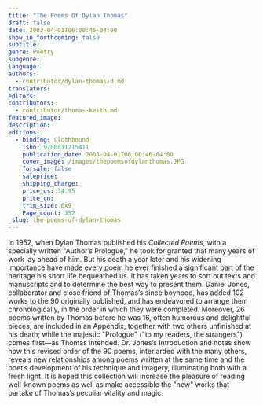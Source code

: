 ```yaml
---
title: "The Poems Of Dylan Thomas"
draft: false
date: 2003-04-01T06:00:46-04:00
show_in_forthcoming: false
subtitle:
genre: Poetry
subgenre:
language:
authors:
  - contributor/dylan-thomas-d.md
translators:
editors:
contributors:
  - contributor/thomas-keith.md
featured_image:
description:
editions:
  - binding: Clothbound
    isbn: 9780811215411
    publication_date: 2003-04-01T06:00:46-04:00
    cover_image: /images/thepoemsofdylanthomas.JPG
    forsale: false
    saleprice:
    shipping_charge:
    price_us: 34.95
    price_cn:
    trim_size: 6x9
    Page_count: 352
_slug: the-poems-of-dylan-thomas
---
```


In 1952, when Dylan Thomas published his _Collected Poems_, with a specially written "Author’s Prologue," he took for granted that many years of work lay ahead of him. But his death a year later and his widening importance have made every poem he ever finished a significant part of the heritage his short life bequeathed us. It has taken years to sort out texts and manuscripts and to determine the best way to present them. Daniel Jones, collaborator and close friend of Thomas’s since boyhood, has added 102 works to the 90 originally published, and has endeavored to arrange them chronologically, in the order in which they were completed. Moreover, 26 poems written by Thomas before he was 16, often humorous and delightful pieces, are included in an Appendix, together with two others unfinished at his death; while the majestic "Prologue" ("to my readers, the strangers") comes first––as Thomas intended. Dr. Jones’s Introduction and notes show how this revised order of the 90 poems, interlarded with the many others, reveals new relationships among poems written at the same time and the poet’s development of his technique and imagery, illuminating both with a fresh light. It is hoped this collection will increase the pleasure of reading well-known poems as well as make accessible the "new" works that partake of Thomas’s peculiar vitality and magic.

